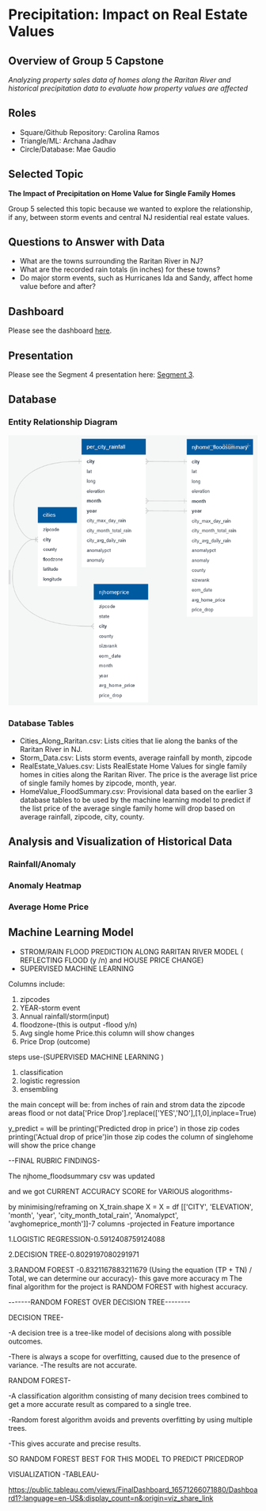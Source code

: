 # Precipitation: Impact on Real Estate Values

## Overview of Group 5 Capstone
*Analyzing property sales data of homes along the Raritan River and historical precipitation data to evaluate how property values are affected*

## Roles
*	Square/Github Repository: Carolina Ramos 
*	Triangle/ML: Archana Jadhav
*	Circle/Database: Mae Gaudio

## Selected Topic
**The Impact of Precipitation on Home Value for Single Family Homes**

Group 5 selected this topic because we wanted to explore the relationship, if any, between storm events and central NJ residential real estate values.  

## Questions to Answer with Data
*   What are the towns surrounding the Raritan River in NJ? 
*   What are the recorded rain totals (in inches) for these towns?
*   Do major storm events, such as Hurricanes Ida and Sandy, affect home value before and after?

## Dashboard
Please see the dashboard [here](https://public.tableau.com/views/Group5_Dashboard_16569394107950/Group5_Dashboard?:language=en-US&:display_count=n&:origin=viz_share_link).

## Presentation
Please see the Segment 4 presentation here: [Segment 3](https://github.com/c-ramos/NJ_Flood_Risk_Capstone/blob/main/Group5_Presentation-Segment3_update.pdf). 

## Database

### Entity Relationship Diagram

![Resources/ERD_NJ_Flood_Risk.png](https://github.com/c-ramos/NJ_Flood_Risk_Capstone/blob/main/Resources/ERD_NJ_Flood_Risk.png)

### Database Tables
*  Cities_Along_Raritan.csv:   Lists cities that lie along the banks of the Raritan River in NJ.
*  Storm_Data.csv:	Lists storm events, average rainfall by month, zipcode
*  RealEstate_Values.csv:   Lists RealEstate Home Values for single family homes in cities along the Raritan River.
							The price is the average list price of single family homes by zipcode, month, year. 
*  HomeValue_FloodSummary.csv:  Provisional data based on the earlier 3 database tables to be used by the machine
								learning model to predict if the list price of the average single family home will
								drop based on average rainfall, zipcode, city, county.

## Analysis and Visualization of Historical Data
### Rainfall/Anomaly
### Anomaly Heatmap
### Average Home Price

## Machine Learning Model
- STROM/RAIN FLOOD PREDICTION ALONG RARITAN RIVER MODEL ( REFLECTING FLOOD (y /n) and HOUSE PRICE CHANGE)
- SUPERVISED MACHINE LEARNING

Columns include:
1.	zipcodes
2.	YEAR-storm event
3.	Annual rainfall/storm(input)
4.	floodzone-(this is output -flood y/n)
5.	Avg single home Price.this column will show changes
6.	Price Drop (outcome) 


steps use-(SUPERVISED  MACHINE LEARNING ) 
1.	classification
2.	logistic regression
3. 	ensembling

the main concept will be: from inches of rain and strom data the zipcode areas flood or not 
data['Price Drop'].replace(['YES','NO'],[1,0],inplace=True)

y_predict = will be 
printing('Predicted drop in price') in those zip codes
printing('Actual drop of price')in those zip codes
the column of singlehome will show the price change

--FINAL RUBRIC FINDINGS-

The njhome_floodsummary csv was updated

and we got CURRENT ACCURACY SCORE for VARIOUS alogorithms-

by minimising/reframing on X_train.shape X = X = df [['CITY', 'ELEVATION', 'month', 'year', 'city_month_total_rain', 'Anomalypct', 'avghomeprice_month']]-7 columns -projected in Feature importance

1.LOGISTIC REGRESSION-0.5912408759124088

2.DECISION TREE-0.8029197080291971

3.RANDOM FOREST -0.8321167883211679 (Using the equation (TP + TN) / Total, we can determine our accuracy)- this gave more accuracy m The final algorithm for the project is RANDOM FOREST with highest accuracy.

-------RANDOM FOREST OVER DECISION TREE--------

DECISION TREE-

-A decision tree is a tree-like model of decisions along with possible outcomes.

-There is always a scope for overfitting, caused due to the presence of variance. -The results are not accurate.

RANDOM FOREST-

-A classification algorithm consisting of many decision trees combined to get a more accurate result as compared to a single tree.

-Random forest algorithm avoids and prevents overfitting by using multiple trees.

-This gives accurate and precise results.

SO RANDOM FOREST BEST FOR THIS MODEL TO PREDICT PRICEDROP

VISUALIZATION -TABLEAU-

https://public.tableau.com/views/FinalDashboard_16571266071880/Dashboard1?:language=en-US&:display_count=n&:origin=viz_share_link 


